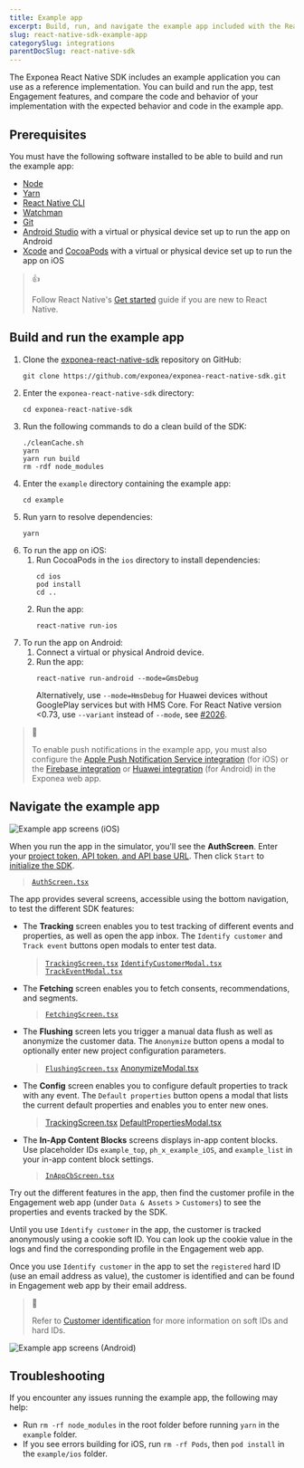 ```yaml
---
title: Example app
excerpt: Build, run, and navigate the example app included with the React Native SDK
slug: react-native-sdk-example-app
categorySlug: integrations
parentDocSlug: react-native-sdk
---
```


The Exponea React Native SDK includes an example application you can use as a reference implementation. You can build and run the app, test Engagement features, and compare the code and behavior of your implementation with the expected behavior and code in the example app.

## Prerequisites

You must have the following software installed to be able to build and run the example app:

- [Node](https://nodejs.org/en)
- [Yarn](https://yarnpkg.com/)
- [React Native CLI](https://github.com/react-native-community/cli)
- [Watchman](https://facebook.github.io/watchman/)
- [Git](https://git-scm.com/)
- [Android Studio](https://developer.android.com/studio) with a virtual or physical device set up to run the app on Android
- [Xcode](https://developer.apple.com/xcode/) and [CocoaPods](https://cocoapods.org/) with a virtual or physical device set up to run the app on iOS

> 👍
>
> Follow React Native's [Get started](https://reactnative.dev/docs/environment-setup) guide if you are new to React Native.

## Build and run the example app

1. Clone the [exponea-react-native-sdk](https://github.com/exponea/exponea-react-native-sdk) repository on GitHub:
   ```shell
   git clone https://github.com/exponea/exponea-react-native-sdk.git
   ```
2. Enter the `exponea-react-native-sdk` directory:
   ```shell
   cd exponea-react-native-sdk
   ```
3. Run the following commands to do a clean build of the SDK:
   ```
   ./cleanCache.sh
   yarn
   yarn run build
   rm -rdf node_modules
   ```
4. Enter the `example` directory containing the example app:
   ```shell
   cd example
   ```
5. Run yarn to resolve dependencies:
   ```
   yarn
   ```
5. To run the app on iOS:
   1. Run CocoaPods in the `ios` directory to install dependencies:
      ```shell
      cd ios
      pod install
      cd ..
      ```
   2. Run the app:
      ```shell
      react-native run-ios
      ```
6. To run the app on Android:
   1. Connect a virtual or physical Android device.
   2. Run the app:
      ```shell
      react-native run-android --mode=GmsDebug
      ```
      Alternatively, use `--mode=HmsDebug` for Huawei devices without GooglePlay services but with HMS Core. For React Native version <0.73, use `--variant` instead of `--mode`, see [#2026](https://github.com/react-native-community/cli/pull/2026). 

> 📘
>
> To enable push notifications in the example app, you must also configure the [Apple Push Notification Service integration](https://documentation.bloomreach.com/engagement/docs/ios-sdk-configure-apns) (for iOS) or the [Firebase integration](https://documentation.bloomreach.com/engagement/docs/android-sdk-configure-firebase) or [Huawei integration](https://documentation.bloomreach.com/engagement/docs/android-sdk-configure-huawei) (for Android) in the Exponea web app.

## Navigate the example app

![Example app screens (iOS)](https://raw.githubusercontent.com/exponea/exponea-react-native-sdk/main/Documentation/images/react-native-ios.png)

When you run the app in the simulator, you'll see the **AuthScreen**. Enter your [project token, API token, and API base URL](https://documentation.bloomreach.com/engagement/docs/mobile-sdks-api-access-management). Then click `Start` to [initialize the SDK](https://documentation.bloomreach.com/engagement/docs/react-native-sdk-setup#initialize-the-sdk).
> [`AuthScreen.tsx`](https://github.com/exponea/exponea-react-native-sdk/blob/main/example/src/screens/AuthScreen.tsx)

The app provides several screens, accessible using the bottom navigation, to test the different SDK features:

- The **Tracking** screen enables you to test tracking of different events and properties, as well as open the app inbox. The `Identify customer` and `Track event` buttons open modals to enter test data.
  > [`TrackingScreen.tsx`](https://github.com/exponea/exponea-react-native-sdk/blob/main/example/src/screens/TrackingScreen.tsx)
  > [`IdentifyCustomerModal.tsx`](https://github.com/exponea/exponea-react-native-sdk/blob/main/example/src/components/IdentifyCustomerModal.tsx)
  > [`TrackEventModal.tsx`](https://github.com/exponea/exponea-react-native-sdk/blob/main/example/src/components/TrackEventModal.tsx)

- The **Fetching** screen enables you to fetch consents, recommendations, and segments.
  > [`FetchingScreen.tsx`](https://github.com/exponea/exponea-react-native-sdk/blob/main/example/src/screens/FetchingScreen.tsx)

- The **Flushing** screen lets you trigger a manual data flush as well as anonymize the customer data. The `Anonymize` button opens a modal to optionally enter new project configuration parameters.
  > [`FlushingScreen.tsx`](https://github.com/exponea/exponea-react-native-sdk/blob/main/example/src/screens/FlushingScreen.tsx)
  > [AnonymizeModal.tsx](https://github.com/exponea/exponea-react-native-sdk/blob/main/example/src/components/AnonymizeModal.tsx)

- The **Config** screen enables you to configure default properties to track with any event. The `Default properties` button opens a modal that lists the current default properties and enables you to enter new ones.
  > [TrackingScreen.tsx](https://github.com/exponea/exponea-react-native-sdk/blob/main/example/src/screens/TrackingScreen.tsx)
  > [DefaultPropertiesModal.tsx](https://github.com/exponea/exponea-react-native-sdk/blob/main/example/src/components/DefaultPropertiesModal.tsx)

- The **In-App Content Blocks** screens displays in-app content blocks. Use placeholder IDs `example_top`, `ph_x_example_iOS`, and `example_list` in your in-app content block settings.
  > [`InAppCbScreen.tsx`](https://github.com/exponea/exponea-react-native-sdk/blob/main/example/src/screens/InAppCbScreen.tsx)

Try out the different features in the app, then find the customer profile in the Engagement web app (under `Data & Assets` > `Customers`) to see the properties and events tracked by the SDK.

Until you use `Identify customer` in the app, the customer is tracked anonymously using a cookie soft ID. You can look up the cookie value in the logs and find the corresponding profile in the Engagement web app.

Once you use `Identify customer` in the app to set the `registered` hard ID (use an email address as value), the customer is identified and can be found in Engagement web app by their email address.
> 📘
>
> Refer to [Customer identification](https://documentation.bloomreach.com/engagement/docs/customer-identification) for more information on soft IDs and hard IDs.

![Example app screens (Android)](https://raw.githubusercontent.com/exponea/exponea-react-native-sdk/main/Documentation/images/react-native-android.png)

## Troubleshooting

If you encounter any issues running the example app, the following may help:

- Run `rm -rf node_modules` in the root folder before running `yarn` in the `example` folder.
- If you see errors building for iOS, run `rm -rf Pods`, then `pod install` in the `example/ios` folder.
